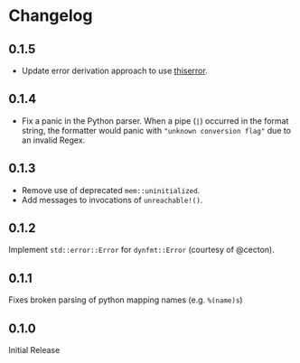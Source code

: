 # Changelog

## 0.1.5

- Update error derivation approach to use [thiserror](https://crates.io/crates/thiserror).

## 0.1.4

- Fix a panic in the Python parser. When a pipe (`|`) occurred in the format string, the formatter would panic with `"unknown conversion flag"` due to an invalid Regex.

## 0.1.3

- Remove use of deprecated `mem::uninitialized`.
- Add messages to invocations of `unreachable!()`.

## 0.1.2

Implement `std::error::Error` for `dynfmt::Error` (courtesy of @cecton).

## 0.1.1

Fixes broken parsing of python mapping names (e.g. `%(name)s`)

## 0.1.0

Initial Release
